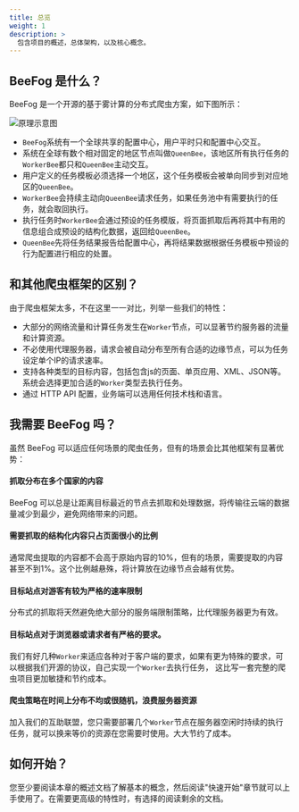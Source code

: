 ```yaml
---
title: 总览
weight: 1
description: >
  包含项目的概述，总体架构，以及核心概念。
---
```


## BeeFog 是什么？

BeeFog 是一个开源的基于雾计算的分布式爬虫方案，如下图所示：

![原理示意图](/images/beefog.jpg)

- `BeeFog`系统有一个全球共享的配置中心，用户平时只和配置中心交互。
- 系统在全球有数个相对固定的地区节点叫做`QueenBee`，该地区所有执行任务的`WorkerBee`都只和`QueenBee`主动交互。
- 用户定义的任务模板必须选择一个地区，这个任务模板会被单向同步到对应地区的`QueenBee`。
- `WorkerBee`会持续主动向`QueenBee`请求任务，如果任务池中有需要执行的任务，就会取回执行。
- 执行任务时`WorkerBee`会通过预设的任务模版，将页面抓取后再将其中有用的信息组合成预设的结构化数据，返回给`QueenBee`。
- `QueenBee`先将任务结果报告给配置中心，再将结果数据根据任务模板中预设的行为配置进行相应的处置。

## 和其他爬虫框架的区别？
由于爬虫框架太多，不在这里一一对比，列举一些我们的特性：
- 大部分的网络流量和计算任务发生在`Worker`节点，可以显著节约服务器的流量和计算资源。
- 不必使用代理服务器，请求会被自动分布至所有合适的边缘节点，可以为任务设定单个IP的请求速率。
- 支持各种类型的目标内容，包括包含js的页面、单页应用、XML、JSON等。系统会选择更加合适的`Worker`类型去执行任务。
- 通过 HTTP API 配置，业务端可以选用任何技术栈和语言。

## 我需要 BeeFog 吗？
虽然 BeeFog 可以适应任何场景的爬虫任务，但有的场景会比其他框架有显著优势：

#### 抓取分布在多个国家的内容
BeeFog 可以总是让距离目标最近的节点去抓取和处理数据，将传输往云端的数据量减少到最少，避免网络带来的问题。

#### 需要抓取的结构化内容只占页面很小的比例
通常爬虫提取的内容都不会高于原始内容的10%，但有的场景，需要提取的内容甚至不到1%。这个比例越悬殊，将计算放在边缘节点会越有优势。

#### 目标站点对游客有较为严格的速率限制
分布式的抓取将天然避免绝大部分的服务端限制策略，比代理服务器更为有效。

#### 目标站点对于浏览器或请求者有严格的要求。
我们有好几种`Worker`来适应各种对于客户端的要求，如果有更为特殊的要求，可以根据我们开源的协议，自己实现一个`Worker`去执行任务，
这比写一套完整的爬虫项目更加敏捷和节约成本。

#### 爬虫策略在时间上分布不均或很随机，浪费服务器资源
加入我们的互助联盟，您只需要部署几个`Worker`节点在服务器空闲时持续的执行任务，就可以换来等价的资源在您需要时使用。大大节约了成本。

## 如何开始？
您至少要阅读本章的概述文档了解基本的概念，然后阅读"快速开始"章节就可以上手使用了。在需要更高级的特性时，有选择的阅读剩余的文档。